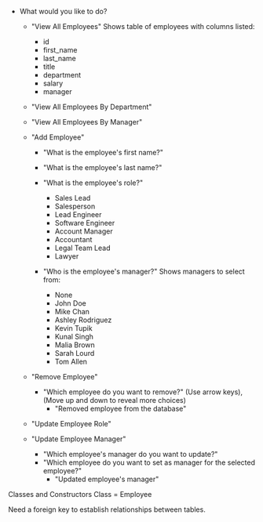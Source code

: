 - What would you like to do?

    - "View All Employees" Shows table of employees with columns listed:
        - id
        - first_name
        - last_name
        - title
        - department
        - salary
        - manager

    - "View All Employees By Department"

    - "View All Employees By Manager"

    - "Add Employee"
        - "What is the employee's first name?"
        - "What is the employee's last name?"
        - "What is the employee's role?"
            - Sales Lead
            - Salesperson
            - Lead Engineer
            - Software Engineer
            - Account Manager
            - Accountant
            - Legal Team Lead
            - Lawyer

        - "Who is the employee's manager?" Shows managers to select from:
            - None
            - John Doe
            - Mike Chan
            - Ashley Rodriguez
            - Kevin Tupik
            - Kunal Singh
            - Malia Brown
            - Sarah Lourd
            - Tom Allen

    - "Remove Employee"
        - "Which employee do you want to remove?" (Use arrow keys), (Move up and down to reveal more choices)
            - "Removed employee from the database"

    - "Update Employee Role"

    - "Update Employee Manager"
        - "Which employee's manager do you want to update?"
        - "Which employee do you want to set as manager for the selected employee?"
            - "Updated employee's manager"


Classes and Constructors
Class = Employee

Need a foreign key to establish relationships between tables.